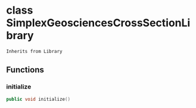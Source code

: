 # class SimplexGeosciencesCrossSectionLibrary


```cpp
Inherits from Library
```



## Functions

### initialize

```cpp
public void initialize()
```




